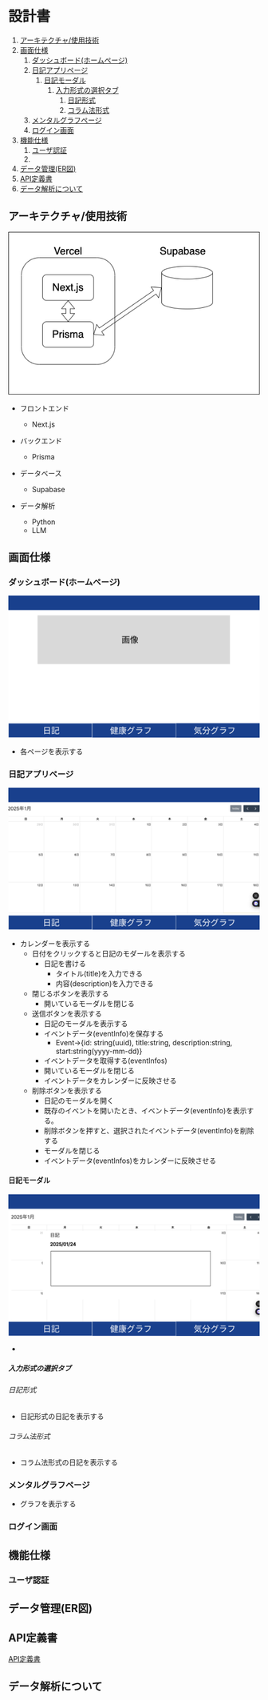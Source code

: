 # 設計書
1. [アーキテクチャ/使用技術](#アーキテクチャ使用技術)
2. [画面仕様](#画面仕様)
   1. [ダッシュボード(ホームページ)](#ダッシュボードホームページ)
   2. [日記アプリページ](#日記アプリページ)
      1. [日記モーダル](#日記モーダル)
         1. [入力形式の選択タブ](#入力形式の選択タブ)
            1. [日記形式](#日記形式)
            2. [コラム法形式](#コラム法形式)
   3. [メンタルグラフページ](#メンタルグラフページ)
   4. [ログイン画面](#ログイン画面)
3. [機能仕様](#機能仕様)
   1. [ユーザ認証](#ユーザ認証)
   2. [](#)
4. [データ管理(ER図)](#データ管理er図)
5. [API定義書](#api定義書)
6. [データ解析について](#データ解析について)

## アーキテクチャ/使用技術

<img src="architect.png">

* フロントエンド
  * Next.js
* バックエンド
  * Prisma
* データベース
  * Supabase

* データ解析
  * Python
  * LLM

## 画面仕様

### ダッシュボード(ホームページ)

<img src="UI_Image/Dashboard.png">

* 各ページを表示する

### 日記アプリページ

<img src="UI_Image/diary.png">

* カレンダーを表示する
  * 日付をクリックすると日記のモダールを表示する
    * 日記を書ける
      * タイトル(title)を入力できる
      * 内容(description)を入力できる
  * 閉じるボタンを表示する
    * 開いているモーダルを閉じる
  * 送信ボタンを表示する
    * 日記のモーダルを表示する
    * イベントデータ(eventInfo)を保存する
      * Event→{id: string(uuid), title:string, description:string, start:string(yyyy-mm-dd)}
    * イベントデータを取得する(eventInfos)
    * 開いているモーダルを閉じる
    * イベントデータをカレンダーに反映させる
  * 削除ボタンを表示する
    * 日記のモーダルを開く
    * 既存のイベントを開いたとき、イベントデータ(eventInfo)を表示する。
    * 削除ボタンを押すと、選択されたイベントデータ(eventInfo)を削除する
    * モーダルを閉じる
    * イベントデータ(eventInfos)をカレンダーに反映させる

#### 日記モーダル

<img src="UI_Image/diary_dialog.png">

* 

##### 入力形式の選択タブ
###### 日記形式

* 日記形式の日記を表示する

###### コラム法形式

* コラム法形式の日記を表示する

### メンタルグラフページ

* グラフを表示する

### ログイン画面


## 機能仕様

### ユーザ認証

### 

## データ管理(ER図)

## API定義書

[API定義書](https://github.com/betashort/mental-health-diary-app/blob/main/design/API/api.md)

## データ解析について

